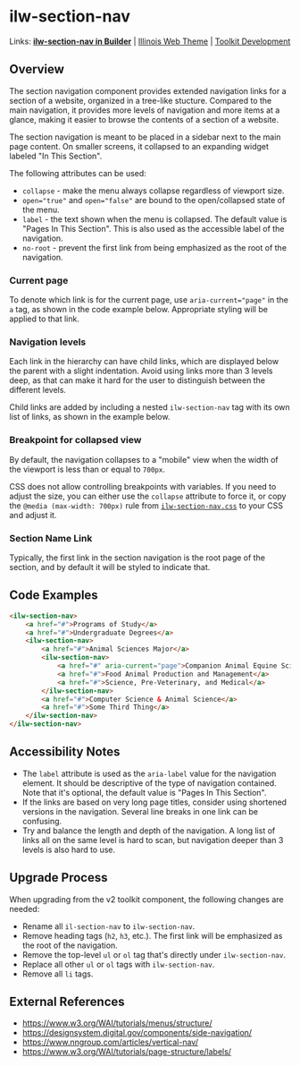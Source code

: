 # ilw-section-nav

Links: **[ilw-section-nav in Builder](https://builder3.toolkit.illinois.edu/component/ilw-section-nav/index.html)** | 
[Illinois Web Theme](https://webtheme.illinois.edu/) | 
[Toolkit Development](https://github.com/web-illinois/toolkit-management)

## Overview

The section navigation component provides extended navigation links for a section of a website, 
organized in a tree-like stucture. Compared to the main navigation, it provides more levels of 
navigation and more items at a glance, making it easier to browse the contents of a section of 
a website.

The section navigation is meant to be placed in a sidebar next to the main page content. On 
smaller screens, it collapsed to an expanding widget labeled "In This Section".

The following attributes can be used:

- `collapse` - make the menu always collapse regardless of viewport size.
- `open="true"` and `open="false"` are bound to the open/collapsed state of the menu. 
- `label` - the text shown when the menu is collapsed. The default value is
  "Pages In This Section". This is also used as the accessible label of the navigation.
- `no-root` - prevent the first link from being emphasized as the root of the navigation.

### Current page

To denote which link is for the current page, use `aria-current="page"` in the `a` tag, as shown in the
code example below. Appropriate styling will be applied to that link.

### Navigation levels

Each link in the hierarchy can have child links, which are displayed below the parent with
a slight indentation. Avoid using links more than 3 levels deep, as that can make it hard
for the user to distinguish between the different levels.

Child links are added by including a nested `ilw-section-nav` tag with its own list of links, as
shown in the example below.

### Breakpoint for collapsed view

By default, the navigation collapses to a "mobile" view when the width of the viewport is 
less than or equal to `700px`.

CSS does not allow controlling breakpoints with variables. If you need to adjust the size,
you can either use the `collapse` attribute to force it, or copy the `@media (max-width: 700px)`
rule from [`ilw-section-nav.css`](./src/ilw-section-nav.css) to your CSS and adjust it.

### Section Name Link

Typically, the first link in the section navigation is the root page of the section, and by default
it will be styled to indicate that.

## Code Examples

```html
<ilw-section-nav>
    <a href="#">Programs of Study</a>
    <a href="#">Undergraduate Degrees</a>
    <ilw-section-nav>
        <a href="#">Animal Sciences Major</a>
        <ilw-section-nav>
            <a href="#" aria-current="page">Companion Animal Equine Science</a>
            <a href="#">Food Animal Production and Management</a>
            <a href="#">Science, Pre-Veterinary, and Medical</a>
        </ilw-section-nav>
        <a href="#">Computer Science & Animal Science</a>
        <a href="#">Some Third Thing</a>
    </ilw-section-nav>
</ilw-section-nav>
```

## Accessibility Notes

- The `label` attribute is used as the `aria-label` value for the navigation element. It should be
  descriptive of the type of navigation contained. Note that it's optional, the default
  value is "Pages In This Section".
- If the links are based on very long page titles, consider using shortened versions in
  the navigation. Several line breaks in one link can be confusing.
- Try and balance the length and depth of the navigation. A long list of links all on
  the same level is hard to scan, but navigation deeper than 3 levels is also hard to
  use.

## Upgrade Process

When upgrading from the v2 toolkit component, the following changes are needed:

- Rename all `il-section-nav` to `ilw-section-nav`.
- Remove heading tags (`h2`, `h3`, etc.). The first link will be emphasized as the root of
  the navigation.
- Remove the top-level `ul` or `ol` tag that's directly under `ilw-section-nav`.
- Replace all other `ul` or `ol` tags with `ilw-section-nav`.
- Remove all `li` tags.

## External References

- https://www.w3.org/WAI/tutorials/menus/structure/
- https://designsystem.digital.gov/components/side-navigation/
- https://www.nngroup.com/articles/vertical-nav/
- https://www.w3.org/WAI/tutorials/page-structure/labels/
